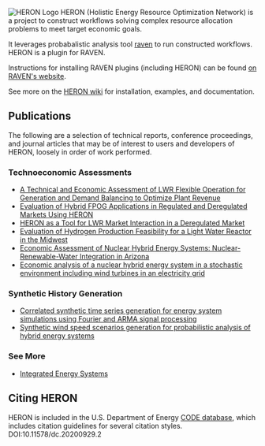 ![HERON Logo](./logos/HERON_logo_full.png)
HERON (Holistic Energy Resource Optimization Network) is a project to construct
workflows solving complex resource allocation problems to meet target economic
goals.

It leverages probabalistic analysis tool [raven](https://github.com/idaholab/raven)
to run constructed workflows. HERON is a plugin for RAVEN.

Instructions for
installing RAVEN plugins (including HERON) can be found [on RAVEN's website](https://github.com/idaholab/raven/wiki/Plugins).

See more on the [HERON wiki](https://github.com/idaholab/HERON/wiki) for installation, examples, and documentation.

## Publications
The following are a selection of technical reports, conference proceedings, and journal articles that may be of interest to users and developers of HERON, loosely in order of work performed.

### Technoeconomic Assessments
- [A Technical and Economic Assessment of LWR Flexible Operation for Generation and Demand Balancing to Optimize Plant Revenue](https://www.osti.gov/biblio/1844211-technical-economic-assessment-lwr-flexible-operation-generation-demand-balancing-optimize-plant-revenue)
- [Evaluation of Hybrid FPOG Applications in Regulated and Deregulated Markets Using HERON](https://www.osti.gov/biblio/1755894-evaluation-hybrid-fpog-applications-regulated-deregulated-markets-using-heron)
- [HERON as a Tool for LWR Market Interaction in a Deregulated Market](https://www.osti.gov/biblio/1581179-heron-tool-lwr-market-interaction-deregulated-market)
- [Evaluation of Hydrogen Production Feasibility for a Light Water Reactor in the Midwest](https://www.osti.gov/biblio/1569271-evaluation-hydrogen-production-feasibility-light-water-reactor-midwest)
- [Economic Assessment of Nuclear Hybrid Energy Systems: Nuclear-Renewable-Water Integration in Arizona](https://www.osti.gov/biblio/1634115-economic-assessment-nuclear-hybrid-energy-systems-nuclear-renewable-water-integration-arizona)
- [Economic analysis of a nuclear hybrid energy system in a stochastic environment including wind turbines in an electricity grid](https://www.osti.gov/biblio/1593858-economic-analysis-nuclear-hybrid-energy-system-stochastic-environment-including-wind-turbines-electricity-grid)

### Synthetic History Generation
- [Correlated synthetic time series generation for energy system simulations using Fourier and ARMA signal processing](https://www.osti.gov/biblio/1603186-correlated-synthetic-time-series-generation-energy-system-simulations-using-fourier-arma-signal-processing)
- [Synthetic wind speed scenarios generation for probabilistic analysis of hybrid energy systems](https://www.osti.gov/biblio/1361550-synthetic-wind-speed-scenarios-generation-probabilistic-analysis-hybrid-energy-systems)

### See More
- [Integrated Energy Systems](https://ies.inl.gov/SitePages/Home.aspx)

## Citing HERON
HERON is included in the U.S. Department of Energy [CODE database](https://www.osti.gov/doecode/biblio/45038), which includes citation guidelines for several citation styles.
DOI:10.11578/dc.20200929.2
